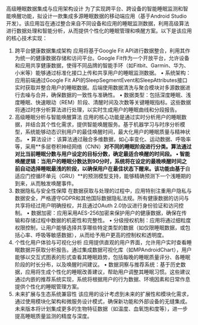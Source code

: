 高级睡眠数据集成与应用架构设计
为了实现跨平台、跨设备的智能睡眠监测和智能唤醒功能，拟设计一款集成多源睡眠数据的移动端应用（基于Android Studio开发）。该应用旨在通过整合来自不同设备和应用的睡眠监测数据，利用高级算法进行数据处理和智能分析，从而提供个性化的睡眠管理和唤醒方案。以下是该应用的核心技术实现：
1. 跨平台健康数据集成架构
应用将基于Google Fit API进行数据整合，利用其作为统一的健康数据存储和访问平台。Google Fit作为一个开放平台，允许设备和应用共享健康数据，使得不同品牌的智能手环（如Fitbit、Garmin、华为、小米等）能够通过标准化接口上传和共享用户的睡眠监测数据。
•	系统架构：应用前端通过Google Fit API的SleepSegmentEvent和SleepAttributes接口实时获取并整合用户的睡眠数据。后端使用数据清洗与聚合模块对多源数据进行去噪与合并，确保数据的一致性与准确性。
•	数据类型：包括深度睡眠、浅度睡眠、快速眼动（REM）阶段、清醒时间及次数等关键睡眠指标。这些数据将通过时序分析算法进行处理，以实时生成用户的睡眠曲线和分段报告。
2. 高级睡眠分析与智能唤醒算法
应用的核心功能是通过实时分析用户的睡眠数据，并结合其个性化需求，提供智能唤醒服务。基于机器学习与时序分析模型，系统能够动态识别用户的最佳唤醒时间，最大化用户的睡眠质量与精神状态。
•	算法设计：该算法通过融合多维数据，如心率变化、运动数据、呼吸率等，采用**多层卷积神经网络（CNN）**对不同的睡眠阶段进行分类。算法通过对比当前睡眠分数与用户设定的目标分数，确定最适合唤醒的时间段。
•	智能唤醒逻辑：当用户的睡眠分数达到90分时，系统将在设定的最晚唤醒时间之前自动选择睡眠最浅的阶段，以确保用户在最佳状态下醒来。该功能由基于**自适应门控循环单元（GRU）**的预测模型支持，能够精确预测下一个浅睡期的到来，从而触发唤醒事件。
3. 数据隐私与安全性保障
在数据获取与处理的过程中，应用特别注重用户隐私与数据安全，严格遵守GDPR和其他国际数据隐私法规。所有健康数据的访问与共享将经过用户明确授权，并且通过OAuth 2.0协议进行身份验证和访问控制。
•	数据加密：应用采用AES-256加密来保护用户的健康数据，确保在传输和存储过程中数据的机密性和完整性。
•	分级授权机制：应用将通过细粒度权限控制，让用户能够选择共享哪些特定类型的数据（如仅限睡眠数据，或包括心率、呼吸等敏感数据），从而给予用户更高的控制权和透明度。
4. 个性化用户体验与可视化分析
应用提供直观的用户界面，允许用户实时查看睡眠数据并获取分析报告。通过集成数据可视化库（如MPAndroidChart），用户能够以交互式图表的形式查看其睡眠趋势，包括每晚的睡眠质量评分、各睡眠阶段的时长分布，以及唤醒时间建议。
•	数据洞察与推荐系统：基于历史数据，应用将生成个性化的睡眠改善建议，帮助用户调整其睡眠习惯。这些建议通过内嵌的推荐系统实现，系统将根据用户的行为数据、环境因素和日常作息提供个性化的睡眠管理方案。
5. 未来扩展与生态系统兼容性
该应用的设计考虑到未来的扩展性和模块化需求，通过使用模块化架构和微服务设计模式，确保新功能和外部设备的无缝集成。未来版本将计划集成更多的生物特征数据（如温度、血氧饱和度等），进一步提高睡眠质量监测的精度与深度。


